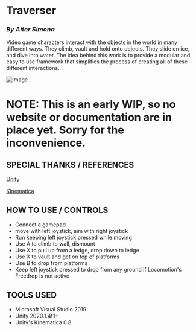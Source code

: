 # Traverser
### *By Aitor Simona*

Video game characters interact with the objects in the world in many different ways. They climb, vault and hold onto objects. They slide on ice, and dive into water. The idea behind this work is to provide a modular and easy to use framework that simplifies the process of creating all of these different interactions.

![Image](docs/CWLF.gif)

# NOTE: This is an early WIP, so no website or documentation are in place yet. Sorry for the inconvenience. 

## SPECIAL THANKS / REFERENCES
[Unity](https://unity.com/)

[Kinematica](https://docs.unity3d.com/Packages/com.unity.kinematica@0.8/manual/index.html)

## HOW TO USE / CONTROLS

- Connect a gamepad 
- move with left joystick, aim with right joystick
- Run keeping left joystick pressed while moving
- Use A to climb to wall, dismount
- Use X to pull up from a ledge, drop down to ledge
- Use X to vault and get on top of platforms
- Use B to drop from platforms
- Keep left joystick pressed to drop from any ground if Locomotion's Freedrop is not active

## TOOLS USED

- Microsoft Visual Studio 2019
- Unity 2020.1.4f1+
- Unity's Kinematica 0.8




